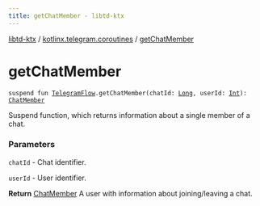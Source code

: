 ```yaml
---
title: getChatMember - libtd-ktx
---
```


[libtd-ktx](../index.html) / [kotlinx.telegram.coroutines](index.html) / [getChatMember](./get-chat-member.html)

# getChatMember

`suspend fun `[`TelegramFlow`](../kotlinx.telegram.core/-telegram-flow/index.html)`.getChatMember(chatId: `[`Long`](https://kotlinlang.org/api/latest/jvm/stdlib/kotlin/-long/index.html)`, userId: `[`Int`](https://kotlinlang.org/api/latest/jvm/stdlib/kotlin/-int/index.html)`): `[`ChatMember`](https://tdlibx.github.io/td/docs/org/drinkless/td/libcore/telegram/TdApi.ChatMember.html)

Suspend function, which returns information about a single member of a chat.

### Parameters

`chatId` - Chat identifier.

`userId` - User identifier.

**Return**
[ChatMember](https://tdlibx.github.io/td/docs/org/drinkless/td/libcore/telegram/TdApi.ChatMember.html) A user with information about joining/leaving a chat.

